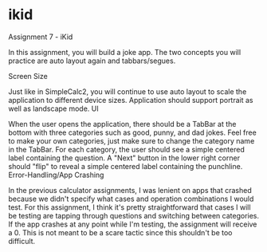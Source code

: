 # ikid
Assignment 7 - iKid

In this assignment, you will build a joke app. The two concepts you will practice are auto layout again and tabbars/segues.

Screen Size

Just like in SimpleCalc2, you will continue to use auto layout to scale the application to different device sizes.
Application should support portrait as well as landscape mode.
UI

When the user opens the application, there should be a TabBar at the bottom with three categories such as good, punny, and dad jokes. Feel free to make your own categories, just make sure to change the category name in the TabBar.
For each category, the user should see a simple centered label containing the question.
A "Next" button in the lower right corner should "flip" to reveal a simple centered label containing the punchline.
Error-Handling/App Crashing

In the previous calculator assignments, I was lenient on apps that crashed because we didn't specify what cases and operation combinations I would test. For this assignment, I think it's pretty straightforward that cases I will be testing are tapping through questions and switching between categories.
If the app crashes at any point while I'm testing, the assignment will receive a 0. This is not meant to be a scare tactic since this shouldn't be too difficult.
